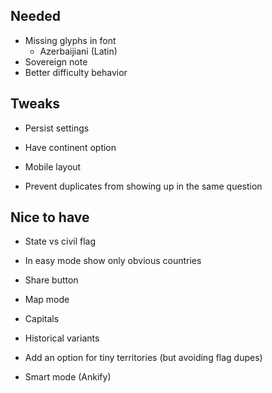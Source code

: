 ## Needed

- Missing glyphs in font
  - Azerbaijiani (Latin)
- Sovereign note
- Better difficulty behavior

## Tweaks

- Persist settings
- Have continent option

- Mobile layout
- Prevent duplicates from showing up in the same question

## Nice to have

- State vs civil flag
- In easy mode show only obvious countries
- Share button
- Map mode
- Capitals

- Historical variants
- Add an option for tiny territories (but avoiding flag dupes)
- Smart mode (Ankify)
